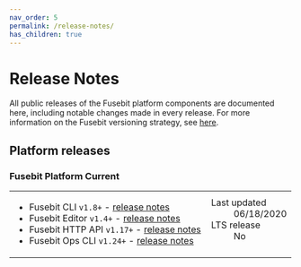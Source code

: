 ```yaml
---
nav_order: 5
permalink: /release-notes/
has_children: true
---
```


# Release Notes

All public releases of the Fusebit platform components are documented here, including notable changes made in every release. For more information on the Fusebit versioning strategy, see [here](http://fusebit.io/docs/integrator-guide/versioning).

## Platform releases

### Fusebit Platform Current

<table>
<tr>
<td>
<ul>
<li>
Fusebit CLI <code>v1.8+</code> - <a href="{{ site.baseurl }}{% link release-notes/fusebit-cli.md %}">release notes</a>
</li>
<li>
Fusebit Editor <code>v1.4+</code> - <a href="{{ site.baseurl }}{% link release-notes/fusebit-editor.md %}">release notes</a>
</li>
<li>
Fusebit HTTP API <code>v1.17+</code> - <a href="{{ site.baseurl }}{% link release-notes/fusebit-http-api.md %}">release notes</a>
</li>
<li>
Fusebit Ops CLI <code>v1.24+</code> - <a href="{{ site.baseurl }}{% link release-notes/fusebit-ops-cli.md %}">release notes</a></li>
</ul>
</td>
<td style="width:30%">
<dl>
  <dt>Last updated</dt>
  <dd>06/18/2020</dd>
  <dt>LTS release</dt>
  <dd>No</dd>
</dl>
</td>
</tr>
</table>

<!-- ### Fusebit Platform v1.0

<table>
<tr>
<td>
<ul>
<li>
Fusebit CLI <code>v1.0.*</code>, latest patch: <code>v1.0.2</code> (<a href="{{ site.baseurl }}{% link release-notes/fusebit-cli.md %}#version-102">release notes</a>)
</li>
<li>
Fusebit Editor <code>v1.0.*</code>, latest patch: <code>v1.0.1</code> (<a href="{{ site.baseurl }}{% link release-notes/fusebit-editor.md %}#version-101">release notes</a>)
</li>
<li>
Fusebit HTTP API <code>v1.0.*</code>, latest patch: <code>v1.0.0</code> (<a href="{{ site.baseurl }}{% link release-notes/fusebit-http-api.md %}#version-100">release notes</a>)
</li>
<li>
Fusebit Ops CLI <code>v0.11.*</code>, latest patch <code>v0.11.10</code> (<a href="{{ site.baseurl }}{% link release-notes/fusebit-ops-cli.md %}#version-01110">release notes</a>)
</li>
</ul>
</td>
<td style="width:30%">
<dl>
  <dt>Released</dt>
  <dd>9/23/19</dd>
  <dt>End of life</dt>
  <dd>2/23/21</dd>
  <dt>LTS release</dt>
  <dd>Yes ✳️</dd>
</dl>
</td>
</tr>
</table> -->
